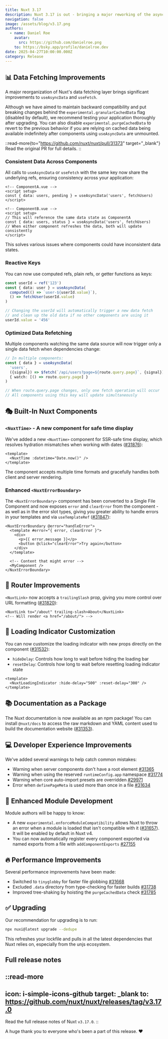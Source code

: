 ```yaml
---
title: Nuxt 3.17
description: Nuxt 3.17 is out - bringing a major reworking of the async data layer, a new built-in component, better warnings, and performance improvements!
navigation: false
image: /assets/blog/v3.17.png
authors:
  - name: Daniel Roe
    avatar:
      src: https://github.com/danielroe.png
    to: https://bsky.app/profile/danielroe.dev
date: 2025-04-27T10:00:00.000Z
category: Release
---
```


## 📊 Data Fetching Improvements

A major reorganization of Nuxt's data fetching layer brings significant improvements to `useAsyncData` and `useFetch`.

Although we have aimed to maintain backward compatibility and put breaking changes behind the `experimental.granularCachedData` flag (disabled by default), we recommend testing your application thoroughly after upgrading. You can also disable `experimental.purgeCachedData` to revert to the previous behavior if you are relying on cached data being available indefinitely after components using `useAsyncData` are unmounted.

::read-more{to="https://github.com/nuxt/nuxt/pull/31373" target="_blank"}
Read the original PR for full details.
::

### Consistent Data Across Components

All calls to `useAsyncData` or `useFetch` with the same key now share the underlying refs, ensuring consistency across your application:

```vue
<!-- ComponentA.vue -->
<script setup>
const { data: users, pending } = useAsyncData('users', fetchUsers)
</script>

<!-- ComponentB.vue -->
<script setup>
// This will reference the same data state as ComponentA
const { data: users, status } = useAsyncData('users', fetchUsers)
// When either component refreshes the data, both will update consistently
</script>
```

This solves various issues where components could have inconsistent data states.

### Reactive Keys

You can now use computed refs, plain refs, or getter functions as keys:

```ts
const userId = ref('123')
const { data: user } = useAsyncData(
  computed(() => `user-${userId.value}`),
  () => fetchUser(userId.value)
)

// Changing the userId will automatically trigger a new data fetch
// and clean up the old data if no other components are using it
userId.value = '456'
```

### Optimized Data Refetching

Multiple components watching the same data source will now trigger only a single data fetch when dependencies change:

```ts
// In multiple components:
const { data } = useAsyncData(
  'users', 
  ({signal}) => $fetch(`/api/users?page=${route.query.page}`, {signal}),
  { watch: [() => route.query.page] }
)

// When route.query.page changes, only one fetch operation will occur
// All components using this key will update simultaneously
```

## 🎭 Built-In Nuxt Components

### `<NuxtTime>` - A new component for safe time display

We've added a new `<NuxtTime>` component for SSR-safe time display, which resolves hydration mismatches when working with dates ([#31876](https://github.com/nuxt/nuxt/pull/31876)):

```vue
<template>
  <NuxtTime :datetime="Date.now()" />
</template>
```

The component accepts multiple time formats and gracefully handles both client and server rendering.

### Enhanced `<NuxtErrorBoundary>`

The `<NuxtErrorBoundary>` component has been converted to a Single File Component and now exposes `error` and `clearError` from the component - as well as in the error slot types, giving you greater ability to handle errors in your templates and via `useTemplateRef` ([#31847](https://github.com/nuxt/nuxt/pull/31847)):

```vue
<NuxtErrorBoundary @error="handleError">
  <template #error="{ error, clearError }">
    <div>
      <p>{{ error.message }}</p>
      <button @click="clearError">Try again</button>
    </div>
  </template>
  
  <!-- Content that might error -->
  <MyComponent />
</NuxtErrorBoundary>
```

## 🔗 Router Improvements

`<NuxtLink>` now accepts a `trailingSlash` prop, giving you more control over URL formatting ([#31820](https://github.com/nuxt/nuxt/pull/31820)):

```vue
<NuxtLink to="/about" trailing-slash>About</NuxtLink>
<!-- Will render <a href="/about/"> -->
```

## 🔄 Loading Indicator Customization

You can now customize the loading indicator with new props directly on the component ([#31532](https://github.com/nuxt/nuxt/pull/31532)):

- `hideDelay`: Controls how long to wait before hiding the loading bar 
- `resetDelay`: Controls how long to wait before resetting loading indicator state

```vue
<template>
  <NuxtLoadingIndicator :hide-delay="500" :reset-delay="300" />
</template>
```

## 📚 Documentation as a Package

The Nuxt documentation is now available as an npm package! You can install `@nuxt/docs` to access the raw markdown and YAML content used to build the documentation website ([#31353](https://github.com/nuxt/nuxt/pull/31353)).

## 💻 Developer Experience Improvements

We've added several warnings to help catch common mistakes:

- Warning when server components don't have a root element [#31365](https://github.com/nuxt/nuxt/pull/31365)
- Warning when using the reserved `runtimeConfig.app` namespace [#31774](https://github.com/nuxt/nuxt/pull/31774)
- Warning when core auto-import presets are overridden [#29971](https://github.com/nuxt/nuxt/pull/29971)
- Error when `definePageMeta` is used more than once in a file [#31634](https://github.com/nuxt/nuxt/pull/31634)

## 🔌 Enhanced Module Development

Module authors will be happy to know:

- A new `experimental.enforceModuleCompatibility` allows Nuxt to throw an error when a module is loaded that isn't compatible with it ([#31657](https://github.com/nuxt/nuxt/pull/31657)). It will be enabled by default in Nuxt v4.
- You can now automatically register every component exported via named exports from a file with `addComponentExports` [#27155](https://github.com/nuxt/nuxt/pull/27155)

## 🔥 Performance Improvements

Several performance improvements have been made:

- Switched to `tinyglobby` for faster file globbing [#31668](https://github.com/nuxt/nuxt/pull/31668)
- Excluded `.data` directory from type-checking for faster builds [#31738](https://github.com/nuxt/nuxt/pull/31738)
- Improved tree-shaking by hoisting the `purgeCachedData` check [#31785](https://github.com/nuxt/nuxt/pull/31785)

## ✅ Upgrading

Our recommendation for upgrading is to run:

```sh
npx nuxi@latest upgrade --dedupe
```

This refreshes your lockfile and pulls in all the latest dependencies that Nuxt relies on, especially from the unjs ecosystem.

## Full release notes

::read-more
---
icon: i-simple-icons-github
target: _blank
to: https://github.com/nuxt/nuxt/releases/tag/v3.17.0
---
Read the full release notes of Nuxt `v3.17.0`.
::

A huge thank you to everyone who's been a part of this release. ❤️
